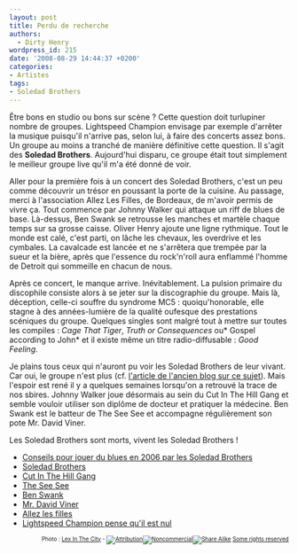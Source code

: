 ```yaml
---
layout: post
title: Perdu de recherche
authors:
  - Dirty Henry
wordpress_id: 215
date: '2008-08-29 14:44:37 +0200'
categories:
- Artistes
tags:
- Soledad Brothers
---
```

Être bons en studio ou bons sur scène ? Cette question doit turlupiner nombre de groupes. Lightspeed Champion envisage par exemple d'arrêter la musique puisqu'il n'arrive pas, selon lui, à faire des concerts assez bons. Un groupe au moins a tranché de manière définitive cette question. Il s'agit des __Soledad Brothers__. Aujourd'hui disparu, ce groupe était tout simplement le meilleur groupe live qu'il m'a été donné de voir.

Aller pour la première fois à un concert des Soledad Brothers, c'est un peu comme découvrir un trésor en poussant la porte de la cuisine. Au passage, merci à l'association Allez Les Filles, de Bordeaux, de m'avoir permis de vivre ça. Tout commence par Johnny Walker qui attaque un riff de blues de base. Là-dessus, Ben Swank se retrousse les manches et martèle chaque temps sur sa grosse caisse. Oliver Henry ajoute une ligne rythmique. Tout le monde est calé, c'est parti, on lâche les chevaux, les overdrive et les cymbales. La cavalcade est lancée et ne s'arrêtera que trempée par la sueur et la bière, après que l'essence du rock'n'roll aura enflammé l'homme de Detroit qui sommeille en chacun de nous.

Après ce concert, le manque arrive. Inévitablement. La pulsion primaire du discophile consiste alors à se jeter sur la discographie du groupe. Mais là, déception, celle-ci souffre du syndrome MC5 : quoiqu'honorable, elle stagne à des années-lumière de la qualité oufesque des prestations scéniques du groupe. Quelques singles sont malgré tout à mettre sur toutes les compiles : *Cage That Tiger*, *Truth or Consequences* ou* Gospel according to John* et il existe même un titre radio-diffusable : *Good Feeling*.

Je plains tous ceux qui n'auront pu voir les Soledad Brothers de leur vivant. Car oui, le groupe n'est plus (cf. <a href="http://deadroosterrecords.blogspot.com/2006/06/les-soledad-brothers-sont-morts-vivent.html">l'article de l'ancien blog sur ce sujet</a>). Mais l'espoir est rené il y a quelques semaines lorsqu'on a retrouvé la trace de nos sbires. Johnny Walker joue désormais au sein du Cut In The Hill Gang et semble vouloir utiliser son diplôme de docteur et pratiquer la médecine. Ben Swank est le batteur de The See See et accompagne régulièrement son pote Mr. David Viner.

Les Soledad Brothers sont morts, vivent les Soledad Brothers !

<ul>
	<li><a href="http://www.guardian.co.uk/music/2006/mar/03/popandrock1">Conseils pour jouer du blues en 2006 par les Soledad Brothers</a></li>
	<li><a href="http://www.myspace.com/soledadbrothers">Soledad Brothers</a></li>
	<li><a href="http://www.myspace.com/cutinthehillgang">Cut In The Hill Gang</a></li>
	<li><a href="http://www.myspace.com/theseeseeband">The See See</a></li>
	<li><a href="http://www.myspace.com/neoistalliance">Ben Swank</a></li>
	<li><a href="http://www.myspace.com/mrdavidviner">Mr. David Viner</a></li>
	<li><a href="http://www.allezlesfilles.com">Allez les filles</a></li>
	<li><a href="http://www.lightspeedchampion.com/bmachine/devwrites.php?id=246">Lightspeed Champion pense qu'il est nul</a></li>

</ul>
<p style="font-size: 10px; padding-top: 0px; margin-top: 0px; margin-bottom: 0px" align="right">Photo : <a href="http://flickr.com/photos/toronto_lex/">Lex In The City</a> - <span class="license">
<span class="ccIcn ccIcnSmall"><a href="http://creativecommons.org/licenses/by-nc-sa/2.0/deed.en"><img title="Attribution" src="http://l.yimg.com/g/images/cc_icon_attribution_small.gif" border="0" alt="Attribution" /><img title="Noncommercial" src="http://l.yimg.com/g/images/cc_icon_noncomm_small.gif" border="0" alt="Noncommercial" /><img title="Share Alike" src="http://l.yimg.com/g/images/cc_icon_sharealike_small.gif" border="0" alt="Share Alike" /></a></span>
<a class="Plain" rel="license cc:license" href="http://creativecommons.org/licenses/by-nc-sa/2.0/deed.en">Some rights reserved</a> </span>
